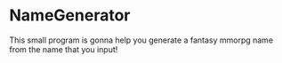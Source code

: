 # NameGenerator
This small program is gonna help you generate a fantasy mmorpg name from the name that you input!
